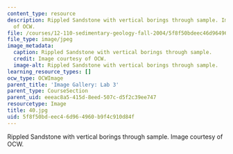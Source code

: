 ```yaml
---
content_type: resource
description: Rippled Sandstone with vertical borings through sample. Image courtesy
  of OCW.
file: /courses/12-110-sedimentary-geology-fall-2004/5f8f50bdeec46d964960b9f4c910d84f_40.jpg
file_type: image/jpeg
image_metadata:
  caption: Rippled Sandstone with vertical borings through sample.
  credit: Image courtesy of OCW.
  image-alt: Rippled Sandstone with vertical borings through sample.
learning_resource_types: []
ocw_type: OCWImage
parent_title: 'Image Gallery: Lab 3'
parent_type: CourseSection
parent_uid: eeeac8a5-415d-8eed-507c-d5f2c39ee747
resourcetype: Image
title: 40.jpg
uid: 5f8f50bd-eec4-6d96-4960-b9f4c910d84f
---
```

Rippled Sandstone with vertical borings through sample. Image courtesy of OCW.


